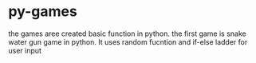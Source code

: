 # py-games
the games aree created basic function in python.
the first game is snake water gun game in python. 
It uses random fucntion and if-else ladder for user input
